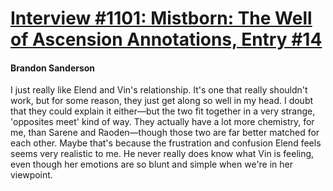 # [Interview #1101: Mistborn: The Well of Ascension Annotations, Entry #14](https://www.theoryland.com/intvmain.php?i=1101#14)

#### Brandon Sanderson

I just really like Elend and Vin's relationship. It's one that really shouldn't work, but for some reason, they just get along so well in my head. I doubt that they could explain it either—but the two fit together in a very strange, 'opposites meet' kind of way. They actually have a lot more chemistry, for me, than Sarene and Raoden—though those two are far better matched for each other. Maybe that's because the frustration and confusion Elend feels seems very realistic to me. He never really does know what Vin is feeling, even though her emotions are so blunt and simple when we're in her viewpoint.

